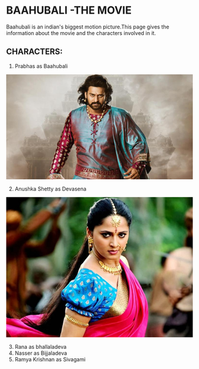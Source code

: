 # BAAHUBALI -THE MOVIE
Baahubali is an indian's biggest motion picture.This page gives the information about the movie and the characters involved in it.

## CHARACTERS:
1. Prabhas as Baahubali

![](Baahubali.jpeg)

2. Anushka Shetty as Devasena

![](1495622679_anushka-shetty-baahubali.jpg)

3. Rana as bhallaladeva
![]()
4. Nasser as Bijjaladeva
5. Ramya Krishnan as Sivagami
